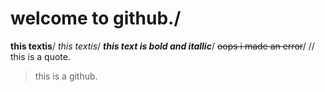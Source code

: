 # welcome to github./
**this  textis**/
_this  textis_/
_**this text is bold and itallic**_/
~~oops i made an error~~/
// this is a quote.
>this is a github.


